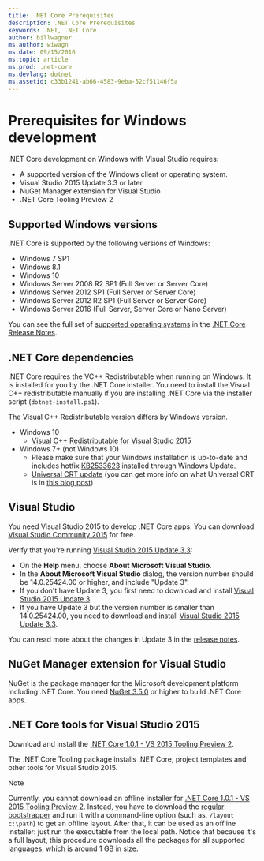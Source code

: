 ```yaml
---
title: .NET Core Prerequisites
description: .NET Core Prerequisites
keywords: .NET, .NET Core
author: billwagner
ms.author: wiwagn
ms.date: 09/15/2016
ms.topic: article
ms.prod: .net-core
ms.devlang: dotnet
ms.assetid: c33b1241-ab66-4583-9eba-52cf51146f5a
---
```


# Prerequisites for Windows development

.NET Core development on Windows with Visual Studio requires:

* A supported version of the Windows client or operating system.
* Visual Studio 2015 Update 3.3 or later
* NuGet Manager extension for Visual Studio
* .NET Core Tooling Preview 2

## Supported Windows versions

.NET Core is supported by the following versions of Windows:

* Windows 7 SP1
* Windows 8.1
* Windows 10
* Windows Server 2008 R2 SP1 (Full Server or Server Core)
* Windows Server 2012 SP1 (Full Server or Server Core)
* Windows Server 2012 R2 SP1 (Full Server or Server Core)
* Windows Server 2016 (Full Server, Server Core or Nano Server)

You can see the full set of [supported operating systems](https://github.com/dotnet/core/blob/master/release-notes/1.0/1.0.0.md#rtm-platform-support) in the [.NET Core Release Notes](https://github.com/dotnet/core/blob/master/release-notes/1.0/1.0.0.md).

## .NET Core dependencies

.NET Core requires the VC++ Redistributable when running on Windows. It is installed for you by the .NET Core installer. You need to install the Visual C++ redistributable manually if you are installing .NET Core via the installer script (`dotnet-install.ps1`). 

The Visual C++ Redistributable version differs by Windows version.

* Windows 10
    * [Visual C++ Redistributable for Visual Studio 2015](https://www.microsoft.com/en-us/download/details.aspx?id=48145)
* Windows 7+ (not Windows 10)
    * Please make sure that your Windows installation is up-to-date and includes hotfix [KB2533623](https://support.microsoft.com/en-us/kb/2533623) installed through Windows Update.
    * [Universal CRT update](https://www.microsoft.com/en-us/download/details.aspx?id=48234) (you can get more info on what Universal CRT is in [this blog post](https://blogs.msdn.microsoft.com/vcblog/2015/03/03/introducing-the-universal-crt/))

## Visual Studio

You need Visual Studio 2015 to develop .NET Core apps. You can download [Visual Studio Community 2015](https://www.visualstudio.com/downloads/download-visual-studio-vs) for free. 

Verify that you're running [Visual Studio 2015 Update 3.3](https://msdn.microsoft.com/library/mt752379.aspx):

* On the **Help** menu, choose **About Microsoft Visual Studio**.
* In the **About Microsoft Visual Studio** dialog, the version number should be 14.0.25424.00 or higher, and include "Update 3".
* If you don't have Update 3, you first need to download and install [Visual Studio 2015 Update 3](https://www.visualstudio.com/news/releasenotes/vs2015-update3-vs).
* If you have Update 3 but the version number is smaller than 14.0.25424.00, you need to download and install [Visual Studio 2015 Update 3.3](https://msdn.microsoft.com/library/mt752379.aspx).

You can read more about the changes in Update 3 in the [release notes](https://www.visualstudio.com/news/releasenotes/vs2015-update3-vs).

## NuGet Manager extension for Visual Studio

NuGet is the package manager for the Microsoft development platform including .NET Core. You need [NuGet 3.5.0](https://dist.nuget.org/visualstudio-2015-vsix/v3.5.0-beta/NuGet.Tools.vsix) or higher to build .NET Core apps.

## .NET Core tools for Visual Studio 2015

Download and install the [.NET Core 1.0.1 - VS 2015 Tooling Preview 2][sdk]. 

The .NET Core Tooling package installs .NET Core, project templates and other tools for Visual Studio 2015.

> [!NOTE]
Currently, you cannot download an offline installer for [.NET Core 1.0.1 - VS 2015 Tooling Preview 2][sdk]. Instead, you have to download the [regular bootstrapper][sdk] and run it with a command-line option (such as, `/layout c:\path`) to get an offline layout. After that, it can be used as an offline installer: just run the executable from the local path. Notice that because it's a full layout, this procedure downloads all the packages for all supported languages, which is around 1 GB in size.

[sdk]: https://go.microsoft.com/fwlink/?LinkID=827546
